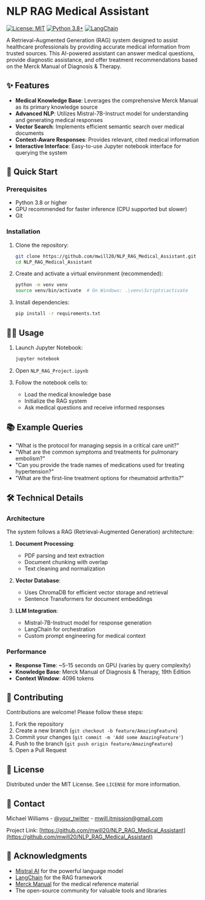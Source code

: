 # NLP RAG Medical Assistant

[![License: MIT](https://img.shields.io/badge/License-MIT-yellow.svg)](https://opensource.org/licenses/MIT)
[![Python 3.8+](https://img.shields.io/badge/Python-3.8%2B-blue.svg)](https://www.python.org/downloads/)
[![LangChain](https://img.shields.io/badge/LangChain-0.1.1-ff69b4.svg)](https://python.langchain.com/)

A Retrieval-Augmented Generation (RAG) system designed to assist healthcare professionals by providing accurate medical information from trusted sources. This AI-powered assistant can answer medical questions, provide diagnostic assistance, and offer treatment recommendations based on the Merck Manual of Diagnosis & Therapy.

## ✨ Features

- **Medical Knowledge Base**: Leverages the comprehensive Merck Manual as its primary knowledge source
- **Advanced NLP**: Utilizes Mistral-7B-Instruct model for understanding and generating medical responses
- **Vector Search**: Implements efficient semantic search over medical documents
- **Context-Aware Responses**: Provides relevant, cited medical information
- **Interactive Interface**: Easy-to-use Jupyter notebook interface for querying the system

## 🚀 Quick Start

### Prerequisites

- Python 3.8 or higher
- GPU recommended for faster inference (CPU supported but slower)
- Git

### Installation

1. Clone the repository:
   ```bash
   git clone https://github.com/mwill20/NLP_RAG_Medical_Assistant.git
   cd NLP_RAG_Medical_Assistant
   ```

2. Create and activate a virtual environment (recommended):
   ```bash
   python -m venv venv
   source venv/bin/activate  # On Windows: .\venv\Scripts\activate
   ```

3. Install dependencies:
   ```bash
   pip install -r requirements.txt
   ```

## 🏃‍♂️ Usage

1. Launch Jupyter Notebook:
   ```bash
   jupyter notebook
   ```

2. Open `NLP_RAG_Project.ipynb`

3. Follow the notebook cells to:
   - Load the medical knowledge base
   - Initialize the RAG system
   - Ask medical questions and receive informed responses

## 📚 Example Queries

- "What is the protocol for managing sepsis in a critical care unit?"
- "What are the common symptoms and treatments for pulmonary embolism?"
- "Can you provide the trade names of medications used for treating hypertension?"
- "What are the first-line treatment options for rheumatoid arthritis?"

## 🛠️ Technical Details

### Architecture

The system follows a RAG (Retrieval-Augmented Generation) architecture:

1. **Document Processing**:
   - PDF parsing and text extraction
   - Document chunking with overlap
   - Text cleaning and normalization

2. **Vector Database**:
   - Uses ChromaDB for efficient vector storage and retrieval
   - Sentence Transformers for document embeddings

3. **LLM Integration**:
   - Mistral-7B-Instruct model for response generation
   - LangChain for orchestration
   - Custom prompt engineering for medical context

### Performance

- **Response Time**: ~5-15 seconds on GPU (varies by query complexity)
- **Knowledge Base**: Merck Manual of Diagnosis & Therapy, 19th Edition
- **Context Window**: 4096 tokens

## 🤝 Contributing

Contributions are welcome! Please follow these steps:

1. Fork the repository
2. Create a new branch (`git checkout -b feature/AmazingFeature`)
3. Commit your changes (`git commit -m 'Add some AmazingFeature'`)
4. Push to the branch (`git push origin feature/AmazingFeature`)
5. Open a Pull Request

## 📄 License

Distributed under the MIT License. See `LICENSE` for more information.

## 📧 Contact

Michael Williams - [@your_twitter](https://twitter.com/your_twitter) - mwill.itmission@gmail.com

Project Link: [https://github.com/mwill20/NLP_RAG_Medical_Assistant](https://github.com/mwill20/NLP_RAG_Medical_Assistant)

## 🙏 Acknowledgments

- [Mistral AI](https://mistral.ai/) for the powerful language model
- [LangChain](https://python.langchain.com/) for the RAG framework
- [Merck Manual](https://www.merckmanuals.com/) for the medical reference material
- The open-source community for valuable tools and libraries
